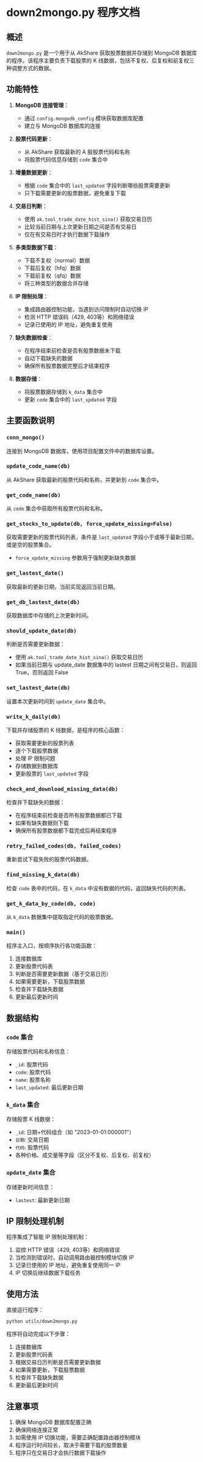 # down2mongo.py 程序文档

## 概述

`down2mongo.py` 是一个用于从 AkShare 获取股票数据并存储到 MongoDB 数据库的程序。该程序主要负责下载股票的 K 线数据，包括不复权、后复权和前复权三种调整方式的数据。

## 功能特性

1. **MongoDB 连接管理**：
   - 通过 `config.mongodb_config` 模块获取数据库配置
   - 建立与 MongoDB 数据库的连接

2. **股票代码更新**：
   - 从 AkShare 获取最新的 A 股股票代码和名称
   - 将股票代码信息存储到 `code` 集合中

3. **增量数据更新**：
   - 根据 `code` 集合中的 `last_updated` 字段判断哪些股票需要更新
   - 只下载需要更新的股票数据，避免重复下载

4. **交易日判断**：
   - 使用 `ak.tool_trade_date_hist_sina()` 获取交易日历
   - 比较当前日期与上次更新日期之间是否有交易日
   - 仅在有交易日时才执行数据下载操作

5. **多类型数据下载**：
   - 下载不复权（normal）数据
   - 下载后复权（hfq）数据
   - 下载前复权（qfq）数据
   - 将三种类型的数据合并存储

6. **IP 限制处理**：
   - 集成路由器控制功能，当遇到访问限制时自动切换 IP
   - 检测 HTTP 错误码（429, 403等）和网络错误
   - 记录已使用的 IP 地址，避免重复使用

7. **缺失数据检查**：
   - 在程序结束前检查是否有股票数据未下载
   - 自动下载缺失的数据
   - 确保所有股票数据完整后才结束程序

8. **数据存储**：
   - 将股票数据存储到 `k_data` 集合中
   - 更新 `code` 集合中的 `last_updated` 字段

## 主要函数说明

### `conn_mongo()`
连接到 MongoDB 数据库，使用项目配置文件中的数据库设置。

### `update_code_name(db)`
从 AkShare 获取最新的股票代码和名称，并更新到 `code` 集合中。

### `get_code_name(db)`
从 `code` 集合中获取所有股票代码和名称。

### `get_stocks_to_update(db, force_update_missing=False)`
获取需要更新的股票代码列表，条件是 `last_updated` 字段小于或等于最新日期，或是空的股票集合。
- `force_update_missing` 参数用于强制更新缺失数据

### `get_lastest_date()`
获取最新的更新日期，当前实现返回当前日期。

### `get_db_lastest_date(db)`
获取数据库中存储的上次更新时间。

### `should_update_data(db)`
判断是否需要更新数据：
- 使用 `ak.tool_trade_date_hist_sina()` 获取交易日历
- 如果当前日期与 update_date 数据集中的 lastest 日期之间有交易日，则返回 True，否则返回 False

### `set_lastest_date(db)`
设置本次更新时间到 `update_date` 集合中。

### `write_k_daily(db)`
下载并存储股票的 K 线数据，是程序的核心函数：
- 获取需要更新的股票列表
- 逐个下载股票数据
- 处理 IP 限制问题
- 存储数据到数据库
- 更新股票的 `last_updated` 字段

### `check_and_download_missing_data(db)`
检查并下载缺失的数据：
- 在程序结束前检查是否所有股票数据都已下载
- 如果有缺失数据则下载
- 确保所有股票数据都下载完成后再结束程序

### `retry_failed_codes(db, failed_codes)`
重新尝试下载失败的股票代码数据。

### `find_missing_k_data(db)`
检查 `code` 表中的代码，在 `k_data` 中没有数据的代码，返回缺失代码的列表。

### `get_k_data_by_code(db, code)`
从 `k_data` 数据集中提取指定代码的股票数据。

### `main()`
程序主入口，按顺序执行各功能函数：
1. 连接数据库
2. 更新股票代码表
3. 判断是否需要更新数据（基于交易日历）
4. 如果需要更新，下载股票数据
5. 检查并下载缺失数据
6. 更新最后更新时间

## 数据结构

### `code` 集合
存储股票代码和名称信息：
- `_id`: 股票代码
- `code`: 股票代码
- `name`: 股票名称
- `last_updated`: 最后更新日期

### `k_data` 集合
存储股票 K 线数据：
- `_id`: 日期+代码组合（如 "2023-01-01:000001"）
- `日期`: 交易日期
- `代码`: 股票代码
- 各种价格、成交量等字段（区分不复权、后复权、前复权）

### `update_date` 集合
存储更新时间信息：
- `lastest`: 最新更新日期

## IP 限制处理机制

程序集成了智能 IP 限制处理机制：
1. 监控 HTTP 错误（429, 403等）和网络错误
2. 当检测到错误时，自动调用路由器控制模块切换 IP
3. 记录已使用的 IP 地址，避免重复使用同一 IP
4. IP 切换后继续数据下载任务

## 使用方法

直接运行程序：
```bash
python utils/down2mongo.py
```

程序将自动完成以下步骤：
1. 连接数据库
2. 更新股票代码表
3. 根据交易日历判断是否需要更新数据
4. 如果需要更新，下载股票数据
5. 检查并下载缺失数据
6. 更新最后更新时间

## 注意事项

1. 确保 MongoDB 数据库配置正确
2. 确保网络连接正常
3. 如需使用 IP 切换功能，需要正确配置路由器控制模块
4. 程序运行时间较长，取决于需要下载的股票数量
5. 程序只在交易日才会执行数据下载操作

